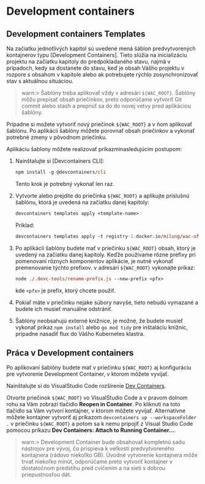 # Development containers

## Development containers Templates

Na začiatku jednotlivých kapitol sú uvedené mená šáblon predvytvorených kontajnerov typu [Development Containers]. Tieto slúžia na inicializáciu projektu na začiatku kapitoly do predpokladaného stavu, najmä v prípadoch, kedy sa dostanete do stavu, keď je obsah Vášho projektu v rozpore s obsahom v kapitole alebo ak potrebujete rýchlo zosynchronizovať stav s aktuálnou situáciou.

>warn:> Šablóny treba aplikovať vždy v adresári `${WAC_ROOT}`. Šablóny môžu prepísať obsah priečinkov, preto odporúčame vytvoriť Git commit alebo stash a prepnúť sa do do novej vetvy pred aplikáciou šablóny.

Prípadne si možete vytvoriť nový priečinok `${WAC_ROOT}` a v ňom aplikovať šablónu. Po aplikácii šablóny môžete porovnať obsah priečinkov a vykonať potrebné zmeny v pôvodnom priečinku.

Aplikáciu šablony môžete realizovať príkazminasledujúcim postupom:

1. Nainštalujte si [Devcontainers CLI]: 

    ```ps
    npm install -g @devcontainers/cli
    ```

    Tento krok je potrebný vykonať len raz.

2. Vytvorte alebo prejdite do priečinka `${WAC_ROOT}` a aplikujte príslušnú šablónu, ktorá je uvedená na začiatku danej kapitoly:

    ```ps
    devcontainers templates apply <template-name>
    ```

    Príklad:

    ```ps
    devcontainers templates apply -t registry-1.docker.io/milung/wac-ufe-001
    ```

3. Po aplikácii šablóny budete mať v priečinku `${WAC_ROOT}` obsah, ktorý je uvedený na začiatku danej kapitoly. Keďže používame rôzne prefixy pri pomenovaní rôznych komponentov aplikácie, je nutné vykonať premenovanie týchto prefixov. v adresári `${WAC_ROOT}` vykonajte príkaz: 

    ```ps
    node ./.devc-tools/rename-prefix.js --new-prefix <pfx>
    ```

    kde `<pfx>` je prefix, ktorý chcete použiť.

4. Pokiaľ máte v priečinku nejake súbory navyše, tieto nebudú vymazané a budete ich musieť manuálne odstrániť.

5. Šablóny neobsahujú externé knižnice, je možné, že budete musieť vykonať príkaz `npm install` alebo `go mod tidy` pre inštaláciu knižníc, prípadne nasadiť flux do Vášho Kubernetes klastra.

## Práca v Development containers

Po aplikovaní šablóny budete mať v priečinku `${WAC_ROOT}` aj konfiguráciu pre vytvorenie Development Container, v ktorom môžete vyvíjať.

Nainštalujte si do VisualStudio Code rozšírenie [Dev Containers](https://marketplace.visualstudio.com/items?itemName%253Dms-vscode-remote.remote-containers).

Otvorte priečinok `${WAC_ROOT}` vo VisualStudio Code a v pravom dolnom rohu sa Vám zobrazí tlačidlo **Reopen in Container**. Po kliknutí na toto tlačidlo sa Vám vytvorí kontajner, v ktorom môžete vyvíjať. Alternatívne môžete kontajner vytvoriť aj príkazom `devcontainers up --workspaceFolder .` v priečinku `${WAC_ROOT}` a potom sa k nemu pripojiť z Visual Studio Code pomocou príkazu **Dev Containers: Attach to Running Container...**.

>warn:> Development Container bude obsahovať kompletnú sadu nástrojov pre vývoj, čo prispieva k veľkosti predvytvoreného kontajnera (rádovo niekoľko GB). Úvodné vytvorenie kontajnera môže trvať niekoľko minút, odporúčame preto vytvoriť kontajner v dostatočnom predstihu pred cvičením a na sieti s dobrou priepustnosťou dát.
